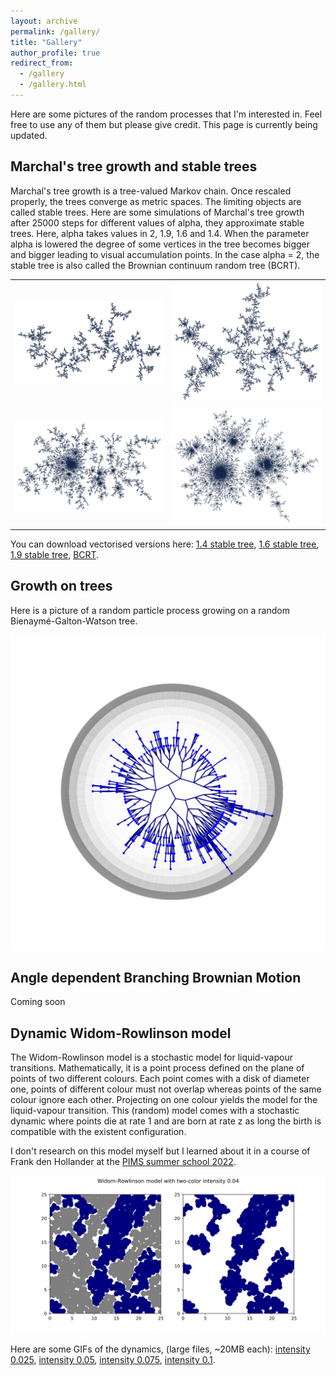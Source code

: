 ```yaml
---
layout: archive
permalink: /gallery/
title: "Gallery"
author_profile: true
redirect_from: 
  - /gallery
  - /gallery.html
---
```


Here are some pictures of the random processes that I'm interested in. Feel free to use any of them but please give credit. This page is currently being updated.

## Marchal's tree growth and stable trees

Marchal's tree growth is a tree-valued Markov chain. Once rescaled properly, the trees converge as metric spaces. The limiting objects are called stable trees. Here are some simulations of Marchal's tree growth after 25000 steps for different values of alpha, they approximate stable trees. Here, alpha takes values in 2, 1.9, 1.6 and 1.4. When the parameter alpha is lowered the degree of some vertices in the tree becomes bigger and bigger leading to visual accumulation points. In the case alpha = 2, the stable tree is also called the Brownian continuum random tree (BCRT). 

<table>
<tr> 
<td> <img src="/files/stable_2_jpeg.jpg"  />  </td>
<td> <img src="/files/stable_19_jpeg.jpg" />  </td>
</tr>
<tr> 
<td> <img src="/files/stable_16_jpeg.jpg" />  </td>
<td> <img src="/files/stable_14_jpeg.jpg" />  </td>
</tr> 
</table>

You can download vectorised versions here: [1.4 stable tree](/files/stable_14.pdf), [1.6 stable tree](/files/stable_16.pdf), [1.9 stable tree](/files/stable_19.pdf), [BCRT](/files/stable_2.pdf).

## Growth on trees

Here is a picture of a random particle process growing on a random Bienaymé-Galton-Watson tree.

<img src="/files/growth_on_trees_1.png"  /> 

## Angle dependent Branching Brownian Motion

Coming soon

## Dynamic Widom-Rowlinson model

The Widom-Rowlinson model is a stochastic model for liquid-vapour transitions. Mathematically, it is a point process defined on the plane of points of two different colours. Each point comes with a disk of diameter one, points of different colour must not overlap whereas points of the same colour ignore each other. Projecting on one colour yields the model for the liquid-vapour transition. This (random) model comes with a stochastic dynamic where points die at rate 1 and are born at rate z as long the birth is compatible with the existent configuration. 

I don't research on this model myself but I learned about it in a course of Frank den Hollander at the [PIMS summer school 2022](https://secure.math.ubc.ca/Links/ssprob22/courses.php). 

<img src="/files/WR_04_jpeg.jpg"  /> 

Here are some GIFs of the dynamics, (large files, ~20MB each): [intensity 0.025](/files/dynamic_WR_025.gif), [intensity 0.05](/files/dynamic_WR_05.gif), [intensity 0.075](/files/dynamic_WR_075.gif), [intensity 0.1](/files/dynamic_WR_1.gif).